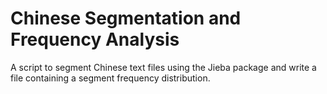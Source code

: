 # Chinese Segmentation and Frequency Analysis

A script to segment Chinese text files using the Jieba package and write a file containing a segment frequency distribution.
